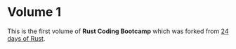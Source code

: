 Volume 1
========

This is the first volume of **Rust Coding Bootcamp** which was forked from [24 days of Rust](https://zsiciarz.github.io/24daysofrust/).

